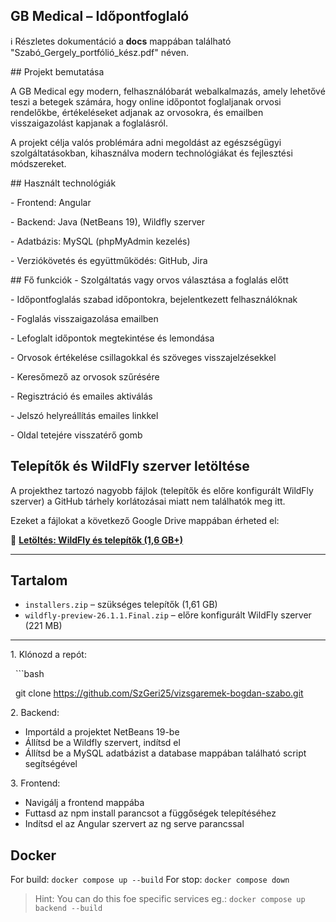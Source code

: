 ## GB Medical – Időpontfoglaló

ℹ️ Részletes dokumentáció a **docs** mappában található "Szabó\_Gergely\_portfólió\_kész.pdf" néven.

\## Projekt bemutatása

A GB Medical egy modern, felhasználóbarát webalkalmazás, amely lehetővé teszi a betegek számára, hogy online időpontot foglaljanak orvosi rendelőkbe, értékeléseket adjanak az orvosokra, és emailben visszaigazolást kapjanak a foglalásról.



A projekt célja valós problémára adni megoldást az egészségügyi szolgáltatásokban, kihasználva modern technológiákat és fejlesztési módszereket.



\## Használt technológiák

\- Frontend: Angular

\- Backend: Java (NetBeans 19), Wildfly szerver

\- Adatbázis: MySQL (phpMyAdmin kezelés)

\- Verziókövetés és együttműködés: GitHub, Jira



\## Fő funkciók
\- Szolgáltatás vagy orvos választása a foglalás előtt

\- Időpontfoglalás szabad időpontokra, bejelentkezett felhasználóknak

\- Foglalás visszaigazolása emailben

\- Lefoglalt időpontok megtekintése és lemondása

\- Orvosok értékelése csillagokkal és szöveges visszajelzésekkel

\- Keresőmező az orvosok szűrésére

\- Regisztráció és emailes aktiválás

\- Jelszó helyreállítás emailes linkkel

\- Oldal tetejére visszatérő gomb



## Telepítők és WildFly szerver letöltése

A projekthez tartozó nagyobb fájlok (telepítők és előre konfigurált WildFly szerver) a GitHub tárhely korlátozásai miatt nem találhatók meg itt.

Ezeket a fájlokat a következő Google Drive mappában érheted el:

📁 **[Letöltés: WildFly és telepítők (1,6 GB+)](https://drive.google.com/drive/folders/1hnuqlUmwaykHdEW0907J18hNS5yiGoeX?usp=sharing)**

---

## Tartalom

- `installers.zip` – szükséges telepítők (1,61 GB)
- `wildfly-preview-26.1.1.Final.zip` – előre konfigurált WildFly szerver (221 MB)

---

1\. Klónozd a repót:

&nbsp;  ```bash

&nbsp;  git clone https://github.com/SzGeri25/vizsgaremek-bogdan-szabo.git



2\. Backend:



* Importáld a projektet NetBeans 19-be
* Állítsd be a Wildfly szervert, indítsd el
* Állítsd be a MySQL adatbázist a database mappában található script segítségével



3\. Frontend:



* Navigálj a frontend mappába
* Futtasd az npm install parancsot a függőségek telepítéséhez
* Indítsd el az Angular szervert az ng serve parancssal

## Docker 

For build: `docker compose up --build`
For stop: `docker compose down`

>Hint: You can do this foe specific services eg.: `docker compose up backend --build `